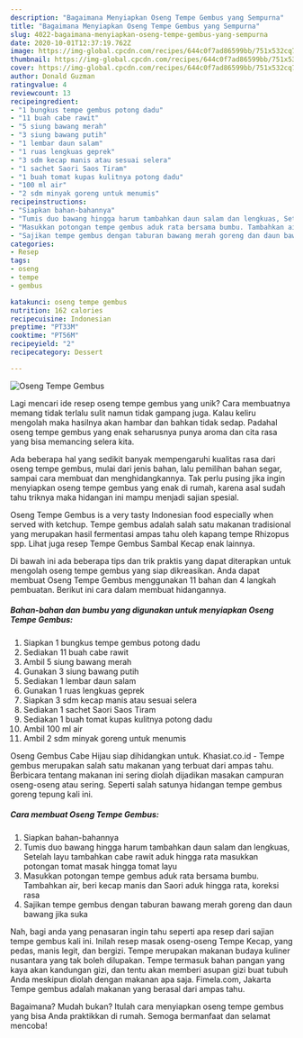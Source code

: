 ```yaml
---
description: "Bagaimana Menyiapkan Oseng Tempe Gembus yang Sempurna"
title: "Bagaimana Menyiapkan Oseng Tempe Gembus yang Sempurna"
slug: 4022-bagaimana-menyiapkan-oseng-tempe-gembus-yang-sempurna
date: 2020-10-01T12:37:19.762Z
image: https://img-global.cpcdn.com/recipes/644c0f7ad86599bb/751x532cq70/oseng-tempe-gembus-foto-resep-utama.jpg
thumbnail: https://img-global.cpcdn.com/recipes/644c0f7ad86599bb/751x532cq70/oseng-tempe-gembus-foto-resep-utama.jpg
cover: https://img-global.cpcdn.com/recipes/644c0f7ad86599bb/751x532cq70/oseng-tempe-gembus-foto-resep-utama.jpg
author: Donald Guzman
ratingvalue: 4
reviewcount: 13
recipeingredient:
- "1 bungkus tempe gembus potong dadu"
- "11 buah cabe rawit"
- "5 siung bawang merah"
- "3 siung bawang putih"
- "1 lembar daun salam"
- "1 ruas lengkuas geprek"
- "3 sdm kecap manis atau sesuai selera"
- "1 sachet Saori Saos Tiram"
- "1 buah tomat kupas kulitnya potong dadu"
- "100 ml air"
- "2 sdm minyak goreng untuk menumis"
recipeinstructions:
- "Siapkan bahan-bahannya"
- "Tumis duo bawang hingga harum tambahkan daun salam dan lengkuas, Setelah layu tambahkan cabe rawit aduk hingga rata masukkan potongan tomat masak hingga tomat layu"
- "Masukkan potongan tempe gembus aduk rata bersama bumbu. Tambahkan air, beri kecap manis dan Saori aduk hingga rata, koreksi rasa"
- "Sajikan tempe gembus dengan taburan bawang merah goreng dan daun bawang jika suka"
categories:
- Resep
tags:
- oseng
- tempe
- gembus

katakunci: oseng tempe gembus 
nutrition: 162 calories
recipecuisine: Indonesian
preptime: "PT33M"
cooktime: "PT56M"
recipeyield: "2"
recipecategory: Dessert

---
```



![Oseng Tempe Gembus](https://img-global.cpcdn.com/recipes/644c0f7ad86599bb/751x532cq70/oseng-tempe-gembus-foto-resep-utama.jpg)

Lagi mencari ide resep oseng tempe gembus yang unik? Cara membuatnya memang tidak terlalu sulit namun tidak gampang juga. Kalau keliru mengolah maka hasilnya akan hambar dan bahkan tidak sedap. Padahal oseng tempe gembus yang enak seharusnya punya aroma dan cita rasa yang bisa memancing selera kita.

Ada beberapa hal yang sedikit banyak mempengaruhi kualitas rasa dari oseng tempe gembus, mulai dari jenis bahan, lalu pemilihan bahan segar, sampai cara membuat dan menghidangkannya. Tak perlu pusing jika ingin menyiapkan oseng tempe gembus yang enak di rumah, karena asal sudah tahu triknya maka hidangan ini mampu menjadi sajian spesial.

Oseng Tempe Gembus is a very tasty Indonesian food especially when served with ketchup. Tempe gembus adalah salah satu makanan tradisional yang merupakan hasil fermentasi ampas tahu oleh kapang tempe Rhizopus spp. Lihat juga resep Tempe Gembus Sambal Kecap enak lainnya.


Di bawah ini ada beberapa tips dan trik praktis yang dapat diterapkan untuk mengolah oseng tempe gembus yang siap dikreasikan. Anda dapat membuat Oseng Tempe Gembus menggunakan 11 bahan dan 4 langkah pembuatan. Berikut ini cara dalam membuat hidangannya.

<!--inarticleads1-->

##### Bahan-bahan dan bumbu yang digunakan untuk menyiapkan Oseng Tempe Gembus:

1. Siapkan 1 bungkus tempe gembus potong dadu
1. Sediakan 11 buah cabe rawit
1. Ambil 5 siung bawang merah
1. Gunakan 3 siung bawang putih
1. Sediakan 1 lembar daun salam
1. Gunakan 1 ruas lengkuas geprek
1. Siapkan 3 sdm kecap manis atau sesuai selera
1. Sediakan 1 sachet Saori Saos Tiram
1. Sediakan 1 buah tomat kupas kulitnya potong dadu
1. Ambil 100 ml air
1. Ambil 2 sdm minyak goreng untuk menumis


Oseng Gembus Cabe Hijau siap dihidangkan untuk. Khasiat.co.id - Tempe gembus merupakan salah satu makanan yang terbuat dari ampas tahu. Berbicara tentang makanan ini sering diolah dijadikan masakan campuran oseng-oseng atau sering. Seperti salah satunya hidangan tempe gembus goreng tepung kali ini. 

<!--inarticleads2-->

##### Cara membuat Oseng Tempe Gembus:

1. Siapkan bahan-bahannya
1. Tumis duo bawang hingga harum tambahkan daun salam dan lengkuas, Setelah layu tambahkan cabe rawit aduk hingga rata masukkan potongan tomat masak hingga tomat layu
1. Masukkan potongan tempe gembus aduk rata bersama bumbu. Tambahkan air, beri kecap manis dan Saori aduk hingga rata, koreksi rasa
1. Sajikan tempe gembus dengan taburan bawang merah goreng dan daun bawang jika suka


Nah, bagi anda yang penasaran ingin tahu seperti apa resep dari sajian tempe gembus kali ini. Inilah resep masak oseng-oseng Tempe Kecap, yang pedas, manis legit, dan bergizi. Tempe merupakan makanan budaya kuliner nusantara yang tak boleh dilupakan. Tempe termasuk bahan pangan yang kaya akan kandungan gizi, dan tentu akan memberi asupan gizi buat tubuh Anda meskipun diolah dengan makanan apa saja. Fimela.com, Jakarta Tempe gembus adalah makanan yang berasal dari ampas tahu. 

Bagaimana? Mudah bukan? Itulah cara menyiapkan oseng tempe gembus yang bisa Anda praktikkan di rumah. Semoga bermanfaat dan selamat mencoba!
